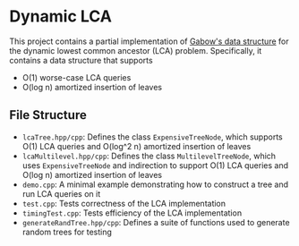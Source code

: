 # Dynamic LCA

This project contains a partial implementation of [Gabow's data structure](https://arxiv.org/abs/1611.07055) for the dynamic lowest common ancestor (LCA) problem. Specifically, it contains a data structure that supports
- O(1) worse-case LCA queries
- O(log n) amortized insertion of leaves

## File Structure
- `lcaTree.hpp/cpp`: Defines the class `ExpensiveTreeNode`, which supports O(1) LCA queries and O(log^2 n) amortized insertion of leaves
- `lcaMultilevel.hpp/cpp`: Defines the class `MultilevelTreeNode`, which uses `ExpensiveTreeNode` and indirection to support O(1) LCA queries and O(log n) amortized insertion of leaves
- `demo.cpp`: A minimal example demonstrating how to construct a tree and run LCA queries on it
- `test.cpp`: Tests correctness of the LCA implementation
- `timingTest.cpp`: Tests efficiency of the LCA implementation
- `generateRandTree.hpp/cpp`: Defines a suite of functions used to generate random trees for testing